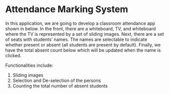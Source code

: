 # Attendance Marking System

In this application, we are going to develop a classroom attendance app shown in below. In the front, there are a whiteboard, TV, and whiteboard where the TV is represented by a set of sliding images. Next, there are a set of seats with students’ names. The names are selectable to indicate whether present or absent (all students are present by default). Finally, we have the total absent count below which will be updated when the name is clicked.

Functionalities include:
1. Sliding images
2. Selection and De-selection of the persons
3. Counting the total number of absent students
